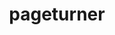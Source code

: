 ---
title: pageturner
slug: pageturner
github_link: https://github.com/elisehein/Pageturner
demo_preview: http://fivetonine.eu
demo_screenshot: 
description: minimal theme relying mostly on typography
---